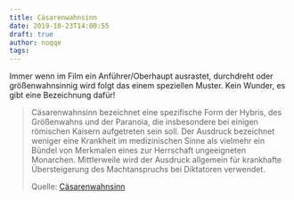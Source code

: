 ```yaml
---
title: Cäsarenwahnsinn
date: 2019-10-23T14:00:55
draft: true
author: noqqe
tags:
---
```


Immer wenn im Film ein Anführer/Oberhaupt ausrastet, durchdreht oder größenwahnsinnig
wird folgt das einem speziellen Muster. Kein Wunder, es gibt eine Bezeichnung
dafür!

> Cäsarenwahnsinn bezeichnet eine spezifische Form der Hybris, des Größenwahns
> und der Paranoia, die insbesondere bei einigen römischen Kaisern aufgetreten
> sein soll. Der Ausdruck bezeichnet weniger eine Krankheit im medizinischen
> Sinne als vielmehr ein Bündel von Merkmalen eines zur Herrschaft ungeeigneten
> Monarchen. Mittlerweile wird der Ausdruck allgemein für krankhafte
> Übersteigerung des Machtanspruchs bei Diktatoren verwendet.
>
> Quelle: [Cäsarenwahnsinn](https://de.wikipedia.org/wiki/C%C3%A4sarenwahnsinn)
